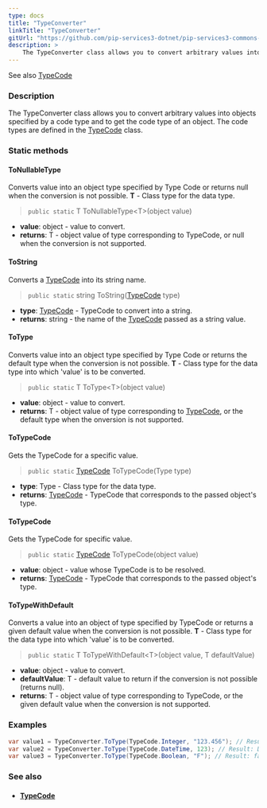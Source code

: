 ```yaml
---
type: docs
title: "TypeConverter"
linkTitle: "TypeConverter"
gitUrl: "https://github.com/pip-services3-dotnet/pip-services3-commons-dotnet"
description: > 
    The TypeConverter class allows you to convert arbitrary values into objects specified by a code type and to get the code type of an object.
---
```

See also [TypeCode](../../convert/type_code)

### Description
The TypeConverter class allows you to convert arbitrary values into objects specified by a code type and to get the code type of an object. The code types are defined in the [TypeCode](../../convert/type_code) class.


### Static methods

#### ToNullableType
Converts value into an object type specified by Type Code or returns null when the conversion is not possible.
**T** - Class type for the data type.

> `public static` T ToNullableType\<T\>(object value)

- **value**: object - value to convert.
- **returns**: T - object value of type corresponding to TypeCode, or null when the conversion is not supported.

#### ToString
Converts a [TypeCode](../../convert/type_code) into its string name.

> `public static` string ToString([TypeCode](../../convert/type_code) type)

- **type**: [TypeCode](../../convert/type_code) - TypeCode to convert into a string.
- **returns**: string - the name of the [TypeCode](../../convert/type_code) passed as a string value.

#### ToType
Converts value into an object type specified by Type Code or returns the default type when the conversion is not possible.
**T** - Class type for the data type into which 'value' is to be converted.

> `public static` T ToType\<T\>(object value)

- **value**: object - value to convert.
- **returns**: T - object value of type corresponding to [TypeCode](../../convert/type_code), or the default type when the onversion is not supported.


#### ToTypeCode
Gets the TypeCode for a specific value.

> `public static` [TypeCode](../../convert/type_code) ToTypeCode(Type type)

- **type**: Type - 	Class type for the data type.
- **returns**: [TypeCode](../../convert/type_code) - TypeCode that corresponds to the passed object's type.


#### ToTypeCode
Gets the TypeCode for specific value.

> `public static` [TypeCode](../../convert/type_code) ToTypeCode(object value)

- **value**: object - value whose TypeCode is to be resolved.
- **returns**: [TypeCode](../../convert/type_code) - TypeCode that corresponds to the passed object's type.


#### ToTypeWithDefault
Converts a value into an object of type specified by TypeCode or returns a given default value when the conversion is not possible.
**T** - Class type for the data type into which 'value' is to be converted.

> `public static` T ToTypeWithDefault\<T\>(object value, T defaultValue)

- **value**: object - value to convert.
- **defaultValue**: T - default value to return if the conversion is not possible (returns null).
- **returns**: T - object value of type corresponding to TypeCode, or the given default value when the conversion is not supported.

### Examples


```cs
var value1 = TypeConverter.ToType(TypeCode.Integer, "123.456"); // Result: 123
var value2 = TypeConverter.ToType(TypeCode.DateTime, 123); // Result: DateTime(123)
var value3 = TypeConverter.ToType(TypeCode.Boolean, "F"); // Result: false
```

### See also
- #### [TypeCode](../../convert/type_code)
